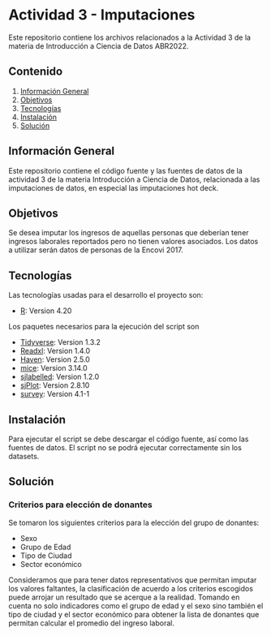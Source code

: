 # Actividad 3 - Imputaciones 

Este repositorio contiene los archivos relacionados a la Actividad 3 de la materia de Introducción a Ciencia de Datos ABR2022.

## Contenido
1. [Información General](#información-general)
2. [Objetivos](#objetivos)
3. [Tecnologías](#tecnologías)
4. [Instalación](#instalación)
5. [Solución](#solución)
## Información General 

Este repositorio contiene el código fuente y las fuentes de datos de la actividad 3 de la materia Introducción a Ciencia de Datos, relacionada a las imputaciones de datos, en especial las imputaciones hot deck.

## Objetivos

 Se desea imputar los ingresos de aquellas personas que deberían tener ingresos laborales reportados pero no tienen valores asociados. Los datos a utilizar serán datos de personas de la Encovi 2017.

## Tecnologías

Las tecnologías usadas para el desarrollo el proyecto son:
* [R](https://cran.r-project.org/src/base/R-4/): Version 4.20

Los paquetes necesarios para la ejecución del script son
* [Tidyverse](https://cran.r-project.org/web/packages/tidyverse/index.html): Version 1.3.2
* [Readxl](https://cran.r-project.org/web/packages/readxl/index.html): Version 1.4.0
* [Haven](https://cran.r-project.org/web/packages/haven/index.html): Version 2.5.0
* [mice](https://cran.r-project.org/web/packages/mice/index.html): Version 3.14.0
* [sjlabelled](https://cran.r-project.org/web/packages/sjlabelled/index.html): Version 1.2.0
* [sjPlot](https://cran.r-project.org/web/packages/sjPlot/index.html): Version 2.8.10
* [survey](https://cran.r-project.org/web/packages/survey/index.html): Version 4.1-1

## Instalación

Para ejecutar el script se debe descargar el código fuente, así como las fuentes de datos. El script no se podrá ejecutar correctamente sin los datasets. 


## Solución

### Criterios para elección de donantes

Se tomaron los siguientes criterios para la elección del grupo de donantes:
* Sexo
* Grupo de Edad
* Tipo de Ciudad
* Sector económico

Consideramos que para tener datos representativos que permitan imputar los valores faltantes, la clasificación de acuerdo a los criterios escogidos puede arrojar un resultado que se acerque a la realidad. Tomando en cuenta no solo indicadores como el grupo de edad y el sexo sino también el tipo de ciudad y el sector económico para obtener la lista de donantes que permitan calcular el promedio del ingreso laboral.
